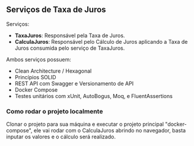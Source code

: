 ## Serviços de Taxa de Juros

Serviços:
 - **TaxaJuros**: Responsável pela Taxa de Juros.
 - **CalculaJuros**: Responsável pelo Cálculo de Juros aplicando a Taxa de Juros consumida pelo serviço de TaxaJuros.
 
Ambos serviços possuem:
- Clean Architecture / Hexagonal
- Princípios SOLID
- REST API com Swagger e Versionamento de API
- Docker Compose
- Testes unitários com xUnit, AutoBogus, Moq, e FluentAssertions

### Como rodar o projeto localmente

Clonar o projeto para sua máquina e executar o projeto principal "docker-compose", ele vai rodar com o CalculaJuros abrindo no navegador, basta inputar os valores e o cálculo será realizado.
